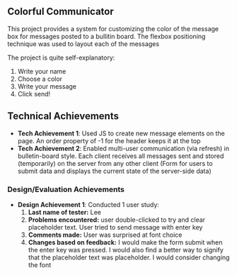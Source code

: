 ## Colorful Communicator
This project provides a system for customizing the color of the message box for messages posted to a bullitin board. 
The flexbox positioning technique was used to layout each of the messages

The project is quite self-explanatory:
1. Write your name
2. Choose a color
3. Write your message
4. Click send!

## Technical Achievements
- **Tech Achievement 1**: Used JS to create new message elements on the page. An order property of -1 for the header keeps it at the top
- **Tech Achievement 2**: Enabled multi-user communication (via refresh) in bulletin-board style. Each client receives all messages sent and stored (temporarily) on the server from any other client (Form for users to submit data and displays the current state of the server-side data)

### Design/Evaluation Achievements
- **Design Achievement 1**: Conducted 1 user study:
  1. **Last name of tester:** Lee
  2. **Problems encountered:** user double-clicked to try and clear placeholder text. User tried to send message with enter key
  3. **Comments made:** User was surprised at font choice
  4. **Changes based on feedback:** I would make the form submit when the enter key was pressed. I would also find a better way to signify that the placeholder text was placeholder. I would consider changing the font
